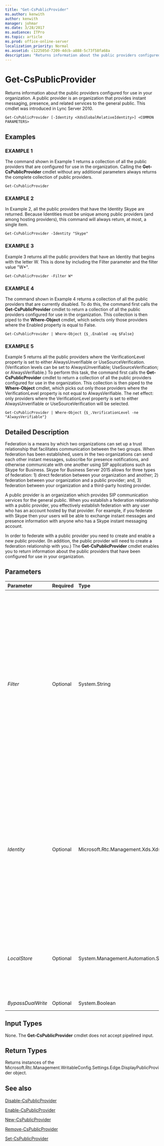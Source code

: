 ```yaml
---
title: "Get-CsPublicProvider"
ms.author: kenwith
author: kenwith
manager: johmar
ms.date: 3/28/2017
ms.audience: ITPro
ms.topic: article
ms.prod: office-online-server
localization_priority: Normal
ms.assetid: c122505d-7209-4dcb-a888-5c73f58fa68a
description: "Returns information about the public providers configured for use in your organization. A public provider is an organization that provides instant messaging, presence, and related services to the general public. This cmdlet was introduced in Lync Server 2010."
---
```


# Get-CsPublicProvider
 
Returns information about the public providers configured for use in your organization. A public provider is an organization that provides instant messaging, presence, and related services to the general public. This cmdlet was introduced in Lync Server 2010.
  
```
Get-CsPublicProvider [-Identity <XdsGlobalRelativeIdentity>] <COMMON PARAMETERS>

```

## Examples

### EXAMPLE 1

The command shown in Example 1 returns a collection of all the public providers that are configured for use in the organization. Calling the **Get-CsPublicProvider** cmdlet without any additional parameters always returns the complete collection of public providers.
  
```
Get-CsPublicProvider
```

### EXAMPLE 2

In Example 2, all the public providers that have the Identity Skype are returned. Because Identities must be unique among public providers (and among hosting providers), this command will always return, at most, a single item.
  
```
Get-CsPublicProvider -Identity "Skype"
```

### EXAMPLE 3

Example 3 returns all the public providers that have an Identity that begins with the letter W. This is done by including the Filter parameter and the filter value "W\*".
  
```
Get-CsPublicProvider -Filter W*
```

### EXAMPLE 4

The command shown in Example 4 returns a collection of all the public providers that are currently disabled. To do this, the command first calls the **Get-CsPublicProvider** cmdlet to return a collection of all the public providers configured for use in the organization. This collection is then piped to the **Where-Object** cmdlet, which selects only those providers where the Enabled property is equal to False.
  
```
Get-CsPublicProvider | Where-Object {$_.Enabled -eq $False}
```

### EXAMPLE 5

Example 5 returns all the public providers where the VerificationLevel property is set to either AlwaysUnverifiable or UseSourceVerification. (Verification levels can be set to AlwaysUnverifiable; UseSourceVerification; or AlwaysVerifiable.) To perform this task, the command first calls the **Get-CsPublicProvider** cmdlet to return a collection of all the public providers configured for use in the organization. This collection is then piped to the **Where-Object** cmdlet, which picks out only those providers where the VerificationLevel property is not equal to AlwaysVerifiable. The net effect: only providers where the VerificationLevel property is set to either AlwaysUnverifiable or UseSourceVerification will be selected.
  
```
Get-CsPublicProvider | Where-Object {$_.VerificationLevel -ne "AlwaysVerifiable"}
```

## Detailed Description

Federation is a means by which two organizations can set up a trust relationship that facilitates communication between the two groups. When federation has been established, users in the two organizations can send each other instant messages, subscribe for presence notifications, and otherwise communicate with one another using SIP applications such as Skype for Business. Skype for Business Server 2015 allows for three types of federation: 1) direct federation between your organization and another; 2) federation between your organization and a public provider; and, 3) federation between your organization and a third-party hosting provider.
  
A public provider is an organization which provides SIP communication services for the general public. When you establish a federation relationship with a public provider, you effectively establish federation with any user who has an account hosted by that provider. For example, if you federate with Skype then your users will be able to exchange instant messages and presence information with anyone who has a Skype instant messaging account.
  
In order to federate with a public provider you need to create and enable a new public provider. (In addition, the public provider will need to create a federation relationship with you.) The **Get-CsPublicProvider** cmdlet enables you to return information about the public providers that have been configured for use in your organization.
  
## Parameters

|**Parameter**|**Required**|**Type**|**Description**|
|:-----|:-----|:-----|:-----|
| _Filter_ <br/> |Optional  <br/> |System.String  <br/> |Enables you to use wildcard values in order to return one or more public providers. For example, to return a collection of all the public providers that have an Identity that begins with the letter Y, use this syntax:  <br/>  `-Filter "Y*"` <br/> To return a collection of all the public providers that include the string value "Windows" anywhere in their Identity, use this syntax:  <br/>  `-Filter "*Windows*"` <br/> |
| _Identity_ <br/> |Optional  <br/> |Microsoft.Rtc.Management.Xds.XdsGlobalRelativeIdentity  <br/> |Unique identifier for the public provider to be returned. The Identity is typically the name of the web site providing the services.  <br/> You cannot use wildcards when specifying the Identity. To use wildcards to return one or more public providers, use the Filter parameter instead.  <br/> |
| _LocalStore_ <br/> |Optional  <br/> |System.Management.Automation.SwitchParameter  <br/> |Retrieves the public provider data from the local replica of the Central Management store rather than from the Central Management store itself.  <br/> |
| _BypassDualWrite_ <br/> |Optional  <br/> |System.Boolean  <br/> |PARAMVALUE: $true | $false  <br/> |
   
## Input Types

None. The **Get-CsPublicProvider** cmdlet does not accept pipelined input.
  
## Return Types

Returns instances of the Microsoft.Rtc.Management.WritableConfig.Settings.Edge.DisplayPublicProvider object.
  
## See also

#### 

[Disable-CsPublicProvider](disable-cspublicprovider.md)
  
[Enable-CsPublicProvider](enable-cspublicprovider.md)
  
[New-CsPublicProvider](new-cspublicprovider.md)
  
[Remove-CsPublicProvider](remove-cspublicprovider.md)
  
[Set-CsPublicProvider](set-cspublicprovider.md)

